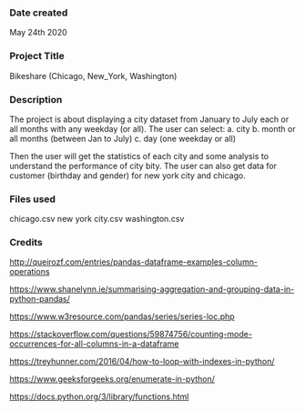 ### Date created
May 24th 2020

### Project Title
Bikeshare (Chicago, New_York, Washington)

### Description
The project is about displaying a city dataset from January to July each or all months with any weekday (or all).
The user can select:
a. city
b. month or all months (between Jan to July)
c. day (one weekday or all)

Then the user will get the statistics of each city and some analysis to understand the performance of city bity. The user can also get data for customer (birthday and gender) for new york city and chicago.


### Files used
chicago.csv
new york city.csv
washington.csv

### Credits

http://queirozf.com/entries/pandas-dataframe-examples-column-operations

https://www.shanelynn.ie/summarising-aggregation-and-grouping-data-in-python-pandas/

https://www.w3resource.com/pandas/series/series-loc.php

https://stackoverflow.com/questions/59874756/counting-mode-occurrences-for-all-columns-in-a-dataframe

https://treyhunner.com/2016/04/how-to-loop-with-indexes-in-python/

https://www.geeksforgeeks.org/enumerate-in-python/

https://docs.python.org/3/library/functions.html

